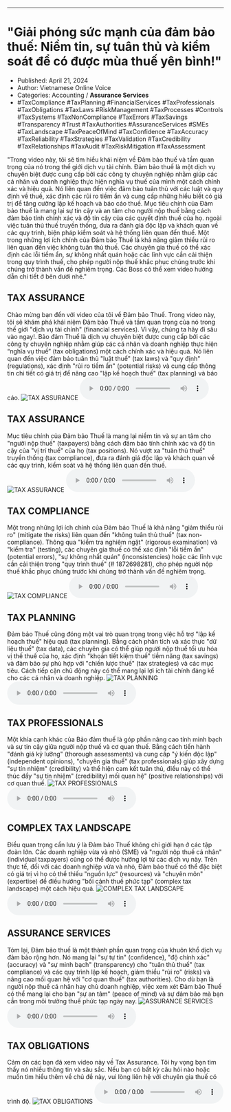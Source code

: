 
---

# \"Giải phóng sức mạnh của đảm bảo thuế: Niềm tin, sự tuân thủ và kiểm soát để có được mùa thuế yên bình!\"

- Published: April 21, 2024
- Author: Vietnamese Online Voice
- Categories: Accounting / **Assurance Services**
- #TaxCompliance #TaxPlanning #FinancialServices #TaxProfessionals #TaxObligations #TaxLaws #RiskManagement #TaxProcesses #Controls #TaxSystems #TaxNonCompliance #TaxErrors #TaxSavings #Transparency #Trust #TaxAuthorities #AssuranceServices #SMEs #TaxLandscape #TaxPeaceOfMind #TaxConfidence #TaxAccuracy #TaxReliability #TaxStrategies #TaxValidation #TaxCredibility #TaxRelationships #TaxAudit #TaxRiskMitigation #TaxAssessment

"Trong video này, tôi sẽ tìm hiểu khái niệm về Đảm bảo thuế và tầm quan trọng của nó trong thế giới dịch vụ tài chính. Đảm bảo thuế là một dịch vụ chuyên biệt được cung cấp bởi các công ty chuyên nghiệp nhằm giúp các cá nhân và doanh nghiệp thực hiện nghĩa vụ thuế của mình một cách chính xác và hiệu quả. Nó liên quan đến việc đảm bảo tuân thủ với các luật và quy định về thuế, xác định các rủi ro tiềm ẩn và cung cấp những hiểu biết có giá trị để tăng cường lập kế hoạch và báo cáo thuế. Mục tiêu chính của Đảm bảo thuế là mang lại sự tin cậy và an tâm cho người nộp thuế bằng cách đảm bảo tính chính xác và độ tin cậy của các quyết định thuế của họ. ngoài việc tuân thủ thuế truyền thống, đưa ra đánh giá độc lập và khách quan về các quy trình, biện pháp kiểm soát và hệ thống liên quan đến thuế. Một trong những lợi ích chính của Đảm bảo Thuế là khả năng giảm thiểu rủi ro liên quan đến việc không tuân thủ thuế. Các chuyên gia thuế có thể xác định các lỗi tiềm ẩn, sự không nhất quán hoặc các lĩnh vực cần cải thiện trong quy trình thuế, cho phép người nộp thuế khắc phục chúng trước khi chúng trở thành vấn đề nghiêm trọng. Các Boss có thể xem video hướng dẫn chi tiết ở bên dưới nhé."


## TAX ASSURANCE

Chào mừng bạn đến với video của tôi về Đảm bảo Thuế. Trong video này, tôi sẽ khám phá khái niệm Đảm bảo Thuế và tầm quan trọng của nó trong thế giới "dịch vụ tài chính" (financial services). Vì vậy, chúng ta hãy đi sâu vào ngay!. Bảo đảm Thuế là dịch vụ chuyên biệt được cung cấp bởi các công ty chuyên nghiệp nhằm giúp các cá nhân và doanh nghiệp thực hiện “nghĩa vụ thuế” (tax obligations) một cách chính xác và hiệu quả. Nó liên quan đến việc đảm bảo tuân thủ "luật thuế" (tax laws) và "quy định" (regulations), xác định "rủi ro tiềm ẩn" (potential risks) và cung cấp thông tin chi tiết có giá trị để nâng cao "lập kế hoạch thuế" (tax planning) và báo cáo.
![TAX ASSURANCE](https://http-archiver-apis-production-80.schnworks.com/storage/images/transitions/2024-04-21/transition-47488980172-Montserrat-Bold-7B1FA2.jpg)
<audio controls>
    <source src="https://http-archiver-apis-production-80.schnworks.com/storage/audio/file-67771903843.mp3" type="audio/mpeg">
</audio>



## TAX ASSURANCE

Mục tiêu chính của Đảm bảo Thuế là mang lại niềm tin và sự an tâm cho "người nộp thuế" (taxpayers) bằng cách đảm bảo tính chính xác và độ tin cậy của "vị trí thuế" của họ (tax positions). Nó vượt xa "tuân thủ thuế" truyền thống (tax compliance), đưa ra đánh giá độc lập và khách quan về các quy trình, kiểm soát và hệ thống liên quan đến thuế.
![TAX ASSURANCE](https://http-archiver-apis-production-80.schnworks.com/storage/images/transitions/2024-04-21/transition-5494658976-Montserrat-Bold-004895.jpg)
<audio controls>
    <source src="https://http-archiver-apis-production-80.schnworks.com/storage/audio/file-25399614994.mp3" type="audio/mpeg">
</audio>



## TAX COMPLIANCE

Một trong những lợi ích chính của Đảm bảo Thuế là khả năng "giảm thiểu rủi ro" (mitigate the risks) liên quan đến "không tuân thủ thuế" (tax non-compliance). Thông qua "kiểm tra nghiêm ngặt" (rigorous examination) và "kiểm tra" (testing), các chuyên gia thuế có thể xác định "lỗi tiềm ẩn" (potential errors), "sự không nhất quán" (inconsistencies) hoặc các lĩnh vực cần cải thiện trong "quy trình thuế" (# 1872698281), cho phép người nộp thuế khắc phục chúng trước khi chúng trở thành vấn đề nghiêm trọng.
![TAX COMPLIANCE](https://http-archiver-apis-production-80.schnworks.com/storage/images/transitions/2024-04-21/transition-50736008648-Montserrat-Medium-4A148C.jpg)
<audio controls>
    <source src="https://http-archiver-apis-production-80.schnworks.com/storage/audio/file-29392630044.mp3" type="audio/mpeg">
</audio>



## TAX PLANNING

Đảm bảo Thuế cũng đóng một vai trò quan trọng trong việc hỗ trợ "lập kế hoạch thuế" hiệu quả (tax planning). Bằng cách phân tích và xác thực "dữ liệu thuế" (tax data), các chuyên gia có thể giúp người nộp thuế tối ưu hóa vị thế thuế của họ, xác định "khoản tiết kiệm thuế" tiềm năng (tax savings) và đảm bảo sự phù hợp với "chiến lược thuế" (tax strategies) và các mục tiêu. Cách tiếp cận chủ động này có thể mang lại lợi ích tài chính đáng kể cho các cá nhân và doanh nghiệp.
![TAX PLANNING](https://http-archiver-apis-production-80.schnworks.com/storage/images/transitions/2024-04-21/transition--55766265564-Montserrat-SemiBold-004895.jpg)
<audio controls>
    <source src="https://http-archiver-apis-production-80.schnworks.com/storage/audio/file-47719757991.mp3" type="audio/mpeg">
</audio>



## TAX PROFESSIONALS

Một khía cạnh khác của Bảo đảm thuế là góp phần nâng cao tính minh bạch và sự tin cậy giữa người nộp thuế và cơ quan thuế. Bằng cách tiến hành "đánh giá kỹ lưỡng" (thorough assessments) và cung cấp "ý kiến ​​độc lập" (independent opinions), "chuyên gia thuế" (tax professionals) giúp xây dựng "sự tín nhiệm" (credibility) và thể hiện cam kết tuân thủ, điều này có thể thúc đẩy "sự tín nhiệm" (credibility) mối quan hệ" (positive relationships) với cơ quan thuế.
![TAX PROFESSIONALS](https://http-archiver-apis-production-80.schnworks.com/storage/images/transitions/2024-04-21/transition-8123803051-Montserrat-Medium-512DA8.jpg)
<audio controls>
    <source src="https://http-archiver-apis-production-80.schnworks.com/storage/audio/file-22080952379.mp3" type="audio/mpeg">
</audio>



## COMPLEX TAX LANDSCAPE

Điều quan trọng cần lưu ý là Đảm bảo Thuế không chỉ giới hạn ở các tập đoàn lớn. Các doanh nghiệp vừa và nhỏ (SME) và "người nộp thuế cá nhân" (individual taxpayers) cũng có thể được hưởng lợi từ các dịch vụ này. Trên thực tế, đối với các doanh nghiệp vừa và nhỏ, Đảm bảo thuế có thể đặc biệt có giá trị vì họ có thể thiếu "nguồn lực" (resources) và "chuyên môn" (expertise) để điều hướng "bối cảnh thuế phức tạp" (complex tax landscape) một cách hiệu quả.
![COMPLEX TAX LANDSCAPE](https://http-archiver-apis-production-80.schnworks.com/storage/images/transitions/2024-04-21/transition--24773339048-Montserrat-Black-004895.jpg)
<audio controls>
    <source src="https://http-archiver-apis-production-80.schnworks.com/storage/audio/file-543165964.mp3" type="audio/mpeg">
</audio>



## ASSURANCE SERVICES

Tóm lại, Đảm bảo thuế là một thành phần quan trọng của khuôn khổ dịch vụ đảm bảo rộng hơn. Nó mang lại "sự tự tin" (confidence), "độ chính xác" (accuracy) và "sự minh bạch" (transparency) cho "tuân thủ thuế" (tax compliance) và các quy trình lập kế hoạch, giảm thiểu "rủi ro" (risks) và nâng cao mối quan hệ với "cơ quan thuế" (tax authorities). Cho dù bạn là người nộp thuế cá nhân hay chủ doanh nghiệp, việc xem xét Đảm bảo Thuế có thể mang lại cho bạn "sự an tâm" (peace of mind) và sự đảm bảo mà bạn cần trong môi trường thuế phức tạp ngày nay.
![ASSURANCE SERVICES](https://http-archiver-apis-production-80.schnworks.com/storage/images/transitions/2024-04-21/transition-3739956103-Montserrat-Black-4A148C.jpg)
<audio controls>
    <source src="https://http-archiver-apis-production-80.schnworks.com/storage/audio/file-9856193918.mp3" type="audio/mpeg">
</audio>



## TAX OBLIGATIONS

Cảm ơn các bạn đã xem video này về Tax Assurance. Tôi hy vọng bạn tìm thấy nó nhiều thông tin và sâu sắc. Nếu bạn có bất kỳ câu hỏi nào hoặc muốn tìm hiểu thêm về chủ đề này, vui lòng liên hệ với chuyên gia thuế có trình độ.
![TAX OBLIGATIONS](https://http-archiver-apis-production-80.schnworks.com/storage/images/transitions/2024-04-21/transition-11956329605-Montserrat-Bold-4A148C.jpg)
<audio controls>
    <source src="https://http-archiver-apis-production-80.schnworks.com/storage/audio/file-8659845925.mp3" type="audio/mpeg">
</audio>

